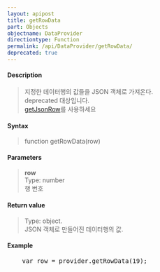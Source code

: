 ```yaml
---
layout: apipost
title: getRowData
part: Objects
objectname: DataProvider
directiontype: Function
permalink: /api/DataProvider/getRowData/
deprecated: true
---
```



#### Description

> 지정한 데이터행의 값들을 JSON 객체로 가져온다.  
> deprecated 대상입니다.   
> [getJsonRow](/api/DataProvider/getJsonRow/)를 사용하세요  


#### Syntax

> function getRowData(row)

#### Parameters

> **row**  
> Type: number  
> 행 번호  

#### Return value

> Type: object.  
> JSON 객체로 만들어진 데이터행의 값.  

#### Example

<pre class="prettyprint">
    var row = provider.getRowData(19);
</pre>


